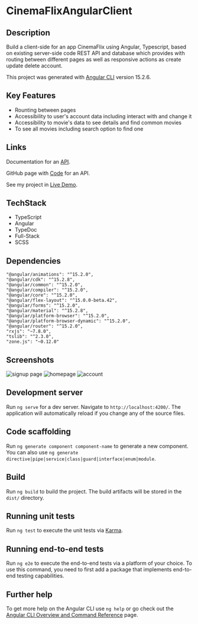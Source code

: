 # CinemaFlixAngularClient

## Description 

Build a client-side for an app CinemaFlix using Angular, Typescript, based on existing server-side code REST API and database which provides with routing between different pages as well as responsive actions as create update delete account.

This project was generated with [Angular CLI](https://github.com/angular/angular-cli) version 15.2.6.

## Key Features

+ Rounting between pages
+ Accessibility to user's account data including interact with and change it
+ Accessibility to movie's data to see details and find common movies
+ To see all movies including search option to find one

## Links

Documentation for an [API](https://myflix-app.herokuapp.com/documentation.html).  

GitHub page with [Code](https://github.com/nick-vns/movie_api) for an API.

See my project in [Live Demo](https://nick-vns.github.io/CinemaFlix-client-Angular/).  

## TechStack

+ TypeScript
+ Angular 
+ TypeDoc
+ Full-Stack
+ SCSS

## Dependencies 

    "@angular/animations": "^15.2.0",
    "@angular/cdk": "^15.2.8",
    "@angular/common": "^15.2.0",
    "@angular/compiler": "^15.2.0",
    "@angular/core": "^15.2.0",
    "@angular/flex-layout": "^15.0.0-beta.42",
    "@angular/forms": "^15.2.0",
    "@angular/material": "^15.2.8",
    "@angular/platform-browser": "^15.2.0",
    "@angular/platform-browser-dynamic": "^15.2.0",
    "@angular/router": "^15.2.0",
    "rxjs": "~7.8.0",
    "tslib": "^2.3.0",
    "zone.js": "~0.12.0"
    
## Screenshots 
![signup page](docs/screenshots/welcome.png)
![homepage](docs/screenshots/home.png)
![account](docs/screenshots/profile.png)

## Development server

Run `ng serve` for a dev server. Navigate to `http://localhost:4200/`. The application will automatically reload if you change any of the source files.

## Code scaffolding

Run `ng generate component component-name` to generate a new component. You can also use `ng generate directive|pipe|service|class|guard|interface|enum|module`.

## Build

Run `ng build` to build the project. The build artifacts will be stored in the `dist/` directory.

## Running unit tests

Run `ng test` to execute the unit tests via [Karma](https://karma-runner.github.io).

## Running end-to-end tests

Run `ng e2e` to execute the end-to-end tests via a platform of your choice. To use this command, you need to first add a package that implements end-to-end testing capabilities.

## Further help

To get more help on the Angular CLI use `ng help` or go check out the [Angular CLI Overview and Command Reference](https://angular.io/cli) page.
